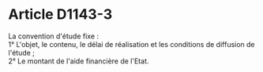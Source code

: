 # Article D1143-3

  
La convention d'étude fixe :   
1° L'objet, le contenu, le délai de réalisation et les conditions de diffusion de l'étude ;   
2° Le montant de l'aide financière de l'Etat.